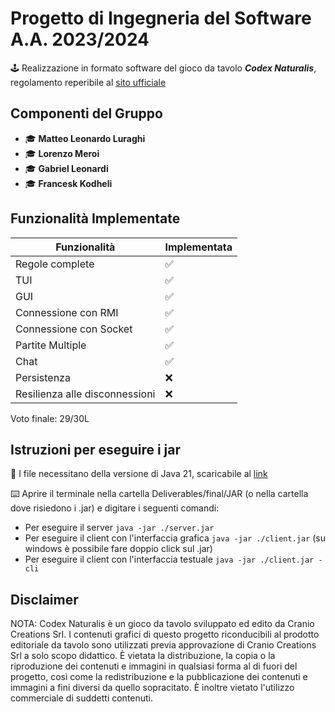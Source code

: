 # Progetto di Ingegneria del Software A.A. 2023/2024

🕹️ Realizzazione in formato software del gioco da tavolo ***Codex Naturalis***, regolamento reperibile al 
[sito ufficiale](https://www.craniocreations.it/storage/media/product_downloads/126/1516/CODEX_ITA_Rules_compressed.pdf)

## Componenti del Gruppo

- 🎓 **Matteo Leonardo Luraghi**
- 🎓 **Lorenzo Meroi**
- 🎓 **Gabriel Leonardi**
- 🎓 **Francesk Kodheli**

## Funzionalità Implementate

| Funzionalità                      | Implementata |
|-----------------------------------|--------------|
| Regole complete                   | ✅           |
| TUI                               | ✅           |
| GUI                               | ✅           |
| Connessione con RMI               | ✅           |
| Connessione con Socket            | ✅           |
| Partite Multiple                  | ✅           |
| Chat                              | ✅           |
| Persistenza                       | ❌           |
| Resilienza alle disconnessioni    | ❌           |

Voto finale: 29/30L

## Istruzioni per eseguire i jar

📂 I file necessitano della versione di Java 21, scaricabile al [link](https://www.oracle.com/it/java/technologies/downloads/)

⌨️  Aprire il terminale nella cartella Deliverables/final/JAR (o nella cartella dove risiedono i .jar) e digitare i seguenti comandi:
- Per eseguire il server `java -jar ./server.jar`
- Per eseguire il client con l'interfaccia grafica `java -jar ./client.jar` (su windows è possibile fare doppio click sul .jar)
- Per eseguire il client con l'interfaccia testuale `java -jar ./client.jar -cli`

## Disclaimer
NOTA: Codex Naturalis è un gioco da tavolo sviluppato ed edito da Cranio Creations Srl. I contenuti grafici di questo progetto riconducibili al prodotto editoriale da tavolo sono utilizzati previa approvazione di Cranio Creations Srl a solo scopo didattico. È vietata la distribuzione, la copia o la riproduzione dei contenuti e immagini in qualsiasi forma al di fuori del progetto, così come la redistribuzione e la pubblicazione dei contenuti e immagini a fini diversi da quello sopracitato. È inoltre vietato l'utilizzo commerciale di suddetti contenuti.
